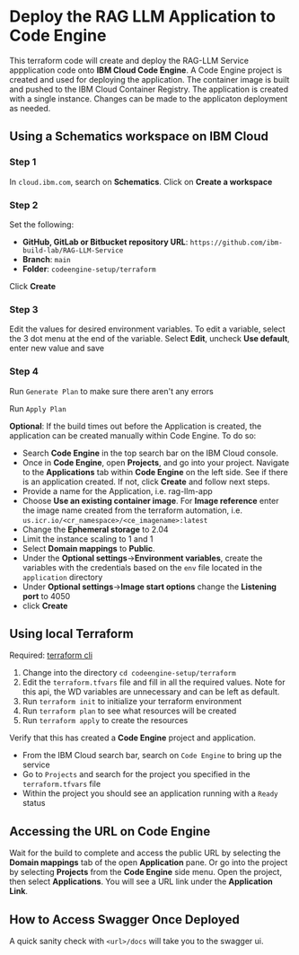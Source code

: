 # Deploy the RAG LLM Application to Code Engine

This terraform code will create and deploy the RAG-LLM Service appplication code onto **IBM Cloud Code Engine**. A Code Engine project is created and used for deploying the application. The container image is built and pushed to the IBM Cloud Container Registry. The application is created with a single instance. Changes can be made to the applicaton deployment as needed.


## Using a Schematics workspace on IBM Cloud

### Step 1 

In `cloud.ibm.com`, search on **Schematics**.  Click on **Create a workspace**

### Step 2 

Set the following:
- **GitHub, GitLab or Bitbucket repository URL**: `https://github.com/ibm-build-lab/RAG-LLM-Service`
- **Branch**: `main`
- **Folder**: `codeengine-setup/terraform` 

Click **Create**
### Step 3

Edit the values for desired environment variables. To edit a variable, select the 3 dot menu at the end of the variable. Select **Edit**, uncheck **Use default**, enter new value and save
### Step 4
Run `Generate Plan` to make sure there aren't any errors

Run `Apply Plan`

**Optional**: If the build times out before the Application is created, the application can be created manually within Code Engine. To do so: 

- Search **Code Engine** in the top search bar on the IBM Cloud console.
- Once in **Code Engine**, open **Projects**, and go into your project. Navigate to the **Applications** tab within **Code Engine** on the left side. See if there is an application created. If not, click **Create** and follow next steps.
- Provide a name for the Application, i.e. rag-llm-app
- Choose **Use an existing container image**. For **Image reference** enter the image name created from the terraform automation, i.e. `us.icr.io/<cr_namespace>/<ce_imagename>:latest`
- Change the **Ephemeral storage** to 2.04
- Limit the instance scaling to 1 and 1
- Select **Domain mappings** to **Public**.
- Under the **Optional settings**->**Environment variables**, create the variables with the credentials based on the `env` file located in the `application` directory
- Under **Optional settings**->**Image start options** change the **Listening port** to 4050
- click **Create**


## Using local Terraform

Required: 
    [terraform cli](https://developer.hashicorp.com/terraform/install)

1. Change into the directory `cd codeengine-setup/terraform`
3. Edit the `terraform.tfvars` file and fill in all the required values. Note for this api, the WD variables are unnecessary and can be left as default.
5. Run `terraform init` to initialize your terraform environment
6. Run `terraform plan` to see what resources will be created
7. Run `terraform apply` to create the resources

Verify that this has created a **Code Engine** project and application. 

- From the IBM Cloud search bar, search on `Code Engine` to bring up the service
- Go to `Projects` and search for the project you specified in the `terraform.tfvars` file
- Within the project you should see an application running with a `Ready` status

## Accessing the URL on Code Engine

Wait for the build to complete and access the public URL by selecting the **Domain mappings** tab of the open **Application** pane.  Or go into the project by selecting **Projects** from the **Code Engine** side menu. Open the project, then select **Applications**. You will see a URL link under the **Application Link**.
    
## How to Access Swagger Once Deployed

A quick sanity check with `<url>/docs` will take you to the swagger ui.

